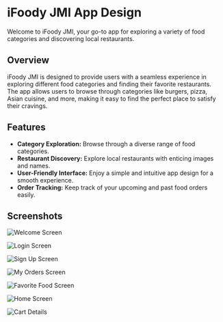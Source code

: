 # iFoody JMI App Design

Welcome to iFoody JMI, your go-to app for exploring a variety of food categories and discovering local restaurants.

## Overview

iFoody JMI is designed to provide users with a seamless experience in exploring different food categories and finding their favorite restaurants. The app allows users to browse through categories like burgers, pizza, Asian cuisine, and more, making it easy to find the perfect place to satisfy their cravings.

## Features

- **Category Exploration:** Browse through a diverse range of food categories.
- **Restaurant Discovery:** Explore local restaurants with enticing images and names.
- **User-Friendly Interface:** Enjoy a simple and intuitive app design for a smooth experience.
- **Order Tracking:** Keep track of your upcoming and past food orders easily.

## Screenshots

![Welcome Screen](https://imgur.com/hHQ6Nzj.png)

![Login Screen](https://imgur.com/TRdR70L.png)

![Sign Up Screen](https://imgur.com/pYccaxx.png)

![My Orders Screen](https://imgur.com/wI8Xw7P.png)

![Favorite Food Screen](https://imgur.com/RWQeItI.png)

![Home Screen](https://imgur.com/PmypU9w.png)

![Cart Details](https://imgur.com/naLhDYi.png)
